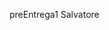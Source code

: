 preEntrega1 Salvatore
 <!DOCTYPE html>
<html lang="es">
<head>
    <meta charset="UTF-8">
    <meta name="viewport" content="width=device-width, initial-scale=1.0">
    <title>preEntrega1</title>

</head>
<body>
   <script
   let medidaCafe =  ("ingrese un medida")
   
   function cafeM (medidaCafe)
    if (medidaCafe == 300) [
        console.log ("la medida del cafe es grande")
    ] else if (medidaCafe ==170) [
        console.log("la medida del cafe es mediano")
   ] else if (medidaCafe ==100) [
        console.log("la medida del cafe es chico")
   ] else [
        console.error ("no esta la medida indicada")
   ]

    let gustoFrappe = prompt ("ingrese un gusto")

   function frapuccino (gustoFrappe)
   while (gustaFrappe != "pistacho")
    switch(gustoFrappe)[
      case "vainilla":
        console.log("su Gusto es vailnilla");
      break
      case "chocolate"
        console.log("su Gusto es chocolate");
      break
      case "dulce de leche" 
        console.log("el Gusto es dulce de leche")
      break
      case "cookies and cream"
        console.log("el Gusto es cookies and cream")
      break
     default:
        console.log("ninguno de los gustos anteriores");
     break
    ]
     ingreseSuNombre = prompt("ingrese otro Gusto")  
      
   </script>

</body>
</html>
